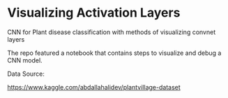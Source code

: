 # Visualizing Activation Layers
CNN for Plant disease classification with methods of visualizing convnet layers

The repo featured a notebook that contains steps to visualize and debug a CNN model.

Data Source:

https://www.kaggle.com/abdallahalidev/plantvillage-dataset
